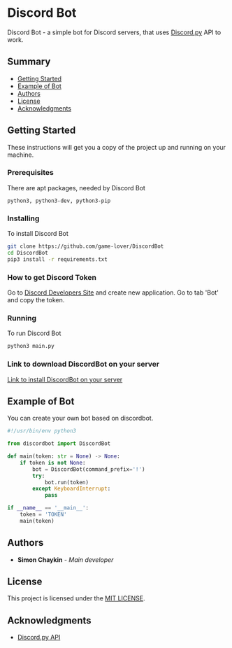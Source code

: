 # Discord Bot

Discord Bot - a simple bot for Discord servers, that uses [Discord.py](https://github.com/Rapptz/discord.py) API to work.

## Summary

  - [Getting Started](#getting-started)
  - [Example of Bot](#example-of-bot)
  - [Authors](#authors)
  - [License](#license)
  - [Acknowledgments](#acknowledgments)

## Getting Started

These instructions will get you a copy of the project up and running on your machine.

### Prerequisites

There are apt packages, needed by Discord Bot

    python3, python3-dev, python3-pip

### Installing

To install Discord Bot

```bash
git clone https://github.com/game-lover/DiscordBot
cd DiscordBot
pip3 install -r requirements.txt
```

### How to get Discord Token

Go to [Discord Developers Site](https://discord.com/developers/applications/) and create new application. Go to tab 'Bot' and copy the token.

### Running

To run Discord Bot

```bash
python3 main.py
```

### Link to download DiscordBot on your server

[Link to install DiscordBot on your server](https://discord.com/oauth2/authorize?client_id=707219673523159160&scope=bot&permissions=805314622)

## Example of Bot

You can create your own bot based on discordbot.

```python
#!/usr/bin/env python3

from discordbot import DiscordBot

def main(token: str = None) -> None:
	if token is not None:
		bot = DiscordBot(command_prefix='!')
		try:
			bot.run(token)
		except KeyboardInterrupt:
			pass

if __name__ == '__main__':
	token = 'TOKEN'
	main(token)
```

## Authors

  - **Simon Chaykin** - *Main developer*

## License

This project is licensed under the [MIT LICENSE](LICENSE).

## Acknowledgments

  - [Discord.py API](https://discordpy.readthedocs.io/en/latest/api.html)
